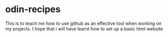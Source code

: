 # odin-recipes
This is to teach me how to use github as an effective tool when working on my projects.
I hope that i will have learnt how to set up a basic html website
